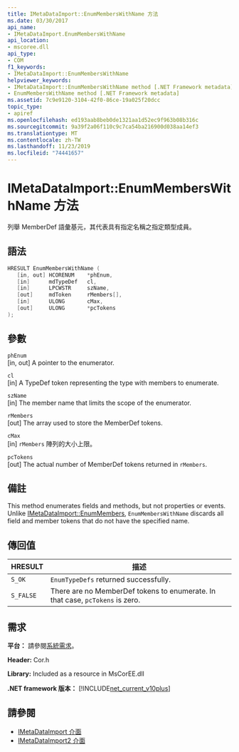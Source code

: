```yaml
---
title: IMetaDataImport::EnumMembersWithName 方法
ms.date: 03/30/2017
api_name:
- IMetaDataImport.EnumMembersWithName
api_location:
- mscoree.dll
api_type:
- COM
f1_keywords:
- IMetaDataImport::EnumMembersWithName
helpviewer_keywords:
- IMetaDataImport::EnumMembersWithName method [.NET Framework metadata]
- EnumMembersWithName method [.NET Framework metadata]
ms.assetid: 7c9e9120-3104-42f0-86ce-19a025f20dcc
topic_type:
- apiref
ms.openlocfilehash: ed193aab8beb0de1321aa1d52ec9f963b08b316c
ms.sourcegitcommit: 9a39f2a06f110c9c7ca54ba216900d038aa14ef3
ms.translationtype: MT
ms.contentlocale: zh-TW
ms.lasthandoff: 11/23/2019
ms.locfileid: "74441657"
---
```

# <a name="imetadataimportenummemberswithname-method"></a>IMetaDataImport::EnumMembersWithName 方法
列舉 MemberDef 語彙基元，其代表具有指定名稱之指定類型成員。  
  
## <a name="syntax"></a>語法  
  
```cpp  
HRESULT EnumMembersWithName (  
   [in, out] HCORENUM    *phEnum,   
   [in]      mdTypeDef   cl,   
   [in]      LPCWSTR     szName,   
   [out]     mdToken     rMembers[],   
   [in]      ULONG       cMax,   
   [out]     ULONG       *pcTokens  
);  
```  
  
## <a name="parameters"></a>參數  
 `phEnum`  
 [in, out] A pointer to the enumerator.  
  
 `cl`  
 [in] A TypeDef token representing the type with members to enumerate.  
  
 `szName`  
 [in] The member name that limits the scope of the enumerator.  
  
 `rMembers`  
 [out] The array used to store the MemberDef tokens.  
  
 `cMax`  
 [in] `rMembers` 陣列的大小上限。  
  
 `pcTokens`  
 [out] The actual number of MemberDef tokens returned in `rMembers`.  
  
## <a name="remarks"></a>備註  
 This method enumerates fields and methods, but not properties or events. Unlike [IMetaDataImport::EnumMembers](../../../../docs/framework/unmanaged-api/metadata/imetadataimport-enummembers-method.md), `EnumMembersWithName` discards all field and member tokens that do not have the specified name.  
  
## <a name="return-value"></a>傳回值  
  
|HRESULT|描述|  
|-------------|-----------------|  
|`S_OK`|`EnumTypeDefs` returned successfully.|  
|`S_FALSE`|There are no MemberDef tokens to enumerate. In that case, `pcTokens` is zero.|  
  
## <a name="requirements"></a>需求  
 **平台：** 請參閱[系統需求](../../../../docs/framework/get-started/system-requirements.md)。  
  
 **Header:** Cor.h  
  
 **Library:** Included as a resource in MsCorEE.dll  
  
 **.NET framework 版本：** [!INCLUDE[net_current_v10plus](../../../../includes/net-current-v10plus-md.md)]  
  
## <a name="see-also"></a>請參閱

- [IMetaDataImport 介面](../../../../docs/framework/unmanaged-api/metadata/imetadataimport-interface.md)
- [IMetaDataImport2 介面](../../../../docs/framework/unmanaged-api/metadata/imetadataimport2-interface.md)
